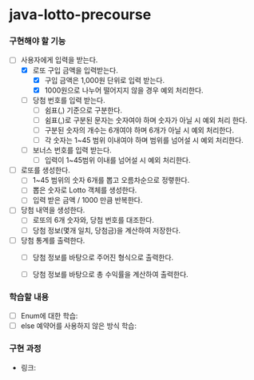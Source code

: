 # java-lotto-precourse

### 구현해야 할 기능
- [ ] 사용자에게 입력을 받는다.
  - [x] 로또 구입 금액을 입력받는다.
    - [x] 구입 금액은 1,000원 단위로 입력 받는다.
    - [x] 1000원으로 나누어 떨어지지 않을 경우 예외 처리한다.
  
  - [ ] 당첨 번호를 입력 받는다.
    - [ ] 쉼표(,) 기준으로 구분한다.
    - [ ] 쉼표(,)로 구분된 문자는 숫자여야 하며 숫자가 아닐 시 예외 처리 한다.
    - [ ] 구분된 숫자의 개수는 6개여야 하며 6개가 아닐 시 예외 처리한다.
    - [ ] 각 숫자는 1~45 범위 이내여야 하며 범위를 넘어설 시 예외 처리한다.
  
  - [ ] 보너스 번호를 입력 받는다.
    - [ ] 입력이 1~45범위 이내를 넘어설 시 예외 처리한다.

- [ ] 로또를 생성한다.
  - [ ] 1~45 범위의 숫자 6개를 뽑고 오름차순으로 정렿한다. 
  - [ ] 뽑은 숫자로 Lotto 객체를 생성한다.
  - [ ] 입력 받은 금액 / 1000 만큼 반복한다.

- [ ] 당첨 내역을 생성한다.
  - [ ] 로또의 6개 숫자와, 당첨 번호를 대조한다.
  - [ ] 당첨 정보(몇개 일치, 당첨금)을 계산하여 저장한다.

- [ ] 당첨 통계를 출력한다.
  - [ ] 당첨 정보를 바탕으로 주어진 형식으로 출력한다.
  - [ ] 당첨 정보를 바탕으로 총 수익률을 계산하여 출력한다.


### 학습할 내용
- [ ] Enum에 대한 학습: 
- [ ] else 예약어를 사용하지 않은 방식 학습: 

### 구현 과정
- 링크: 